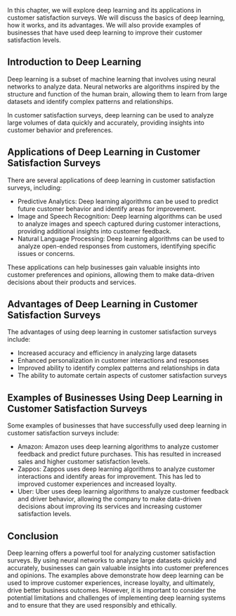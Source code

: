 
In this chapter, we will explore deep learning and its applications in customer satisfaction surveys. We will discuss the basics of deep learning, how it works, and its advantages. We will also provide examples of businesses that have used deep learning to improve their customer satisfaction levels.

Introduction to Deep Learning
-----------------------------

Deep learning is a subset of machine learning that involves using neural networks to analyze data. Neural networks are algorithms inspired by the structure and function of the human brain, allowing them to learn from large datasets and identify complex patterns and relationships.

In customer satisfaction surveys, deep learning can be used to analyze large volumes of data quickly and accurately, providing insights into customer behavior and preferences.

Applications of Deep Learning in Customer Satisfaction Surveys
--------------------------------------------------------------

There are several applications of deep learning in customer satisfaction surveys, including:

* Predictive Analytics: Deep learning algorithms can be used to predict future customer behavior and identify areas for improvement.
* Image and Speech Recognition: Deep learning algorithms can be used to analyze images and speech captured during customer interactions, providing additional insights into customer feedback.
* Natural Language Processing: Deep learning algorithms can be used to analyze open-ended responses from customers, identifying specific issues or concerns.

These applications can help businesses gain valuable insights into customer preferences and opinions, allowing them to make data-driven decisions about their products and services.

Advantages of Deep Learning in Customer Satisfaction Surveys
------------------------------------------------------------

The advantages of using deep learning in customer satisfaction surveys include:

* Increased accuracy and efficiency in analyzing large datasets
* Enhanced personalization in customer interactions and responses
* Improved ability to identify complex patterns and relationships in data
* The ability to automate certain aspects of customer satisfaction surveys

Examples of Businesses Using Deep Learning in Customer Satisfaction Surveys
---------------------------------------------------------------------------

Some examples of businesses that have successfully used deep learning in customer satisfaction surveys include:

* Amazon: Amazon uses deep learning algorithms to analyze customer feedback and predict future purchases. This has resulted in increased sales and higher customer satisfaction levels.
* Zappos: Zappos uses deep learning algorithms to analyze customer interactions and identify areas for improvement. This has led to improved customer experiences and increased loyalty.
* Uber: Uber uses deep learning algorithms to analyze customer feedback and driver behavior, allowing the company to make data-driven decisions about improving its services and increasing customer satisfaction levels.

Conclusion
----------

Deep learning offers a powerful tool for analyzing customer satisfaction surveys. By using neural networks to analyze large datasets quickly and accurately, businesses can gain valuable insights into customer preferences and opinions. The examples above demonstrate how deep learning can be used to improve customer experiences, increase loyalty, and ultimately, drive better business outcomes. However, it is important to consider the potential limitations and challenges of implementing deep learning systems and to ensure that they are used responsibly and ethically.
